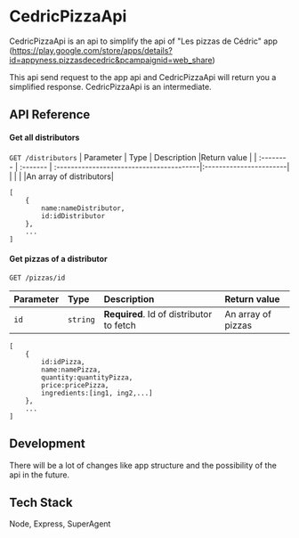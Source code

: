 
# CedricPizzaApi

CedricPizzaApi is an api to simplify the api of "Les pizzas de Cédric" app 
(https://play.google.com/store/apps/details?id=appyness.pizzasdecedric&pcampaignid=web_share)

This api send request to the app api and CedricPizzaApi will return you a simplified response. CedricPizzaApi is an intermediate.






## API Reference

#### Get all distributors

`
  GET /distributors
`
| Parameter | Type     | Description                              |Return value            |
| :-------- | :------- | :----------------------------------------|:-----------------------|
|           |          |                                          |An array of distributors|

````
[
    {
        name:nameDistributor,
        id:idDistributor
    },
    ...
]
````

#### Get pizzas of a distributor

`
  GET /pizzas/id
`

| Parameter | Type     | Description                              |Return value      |
| :-------- | :------- | :----------------------------------------|:-----------------|
| `id`      | `string` | **Required**. Id of distributor to fetch |An array of pizzas|

````
[
    {
        id:idPizza,
        name:namePizza,
        quantity:quantityPizza,
        price:pricePizza,
        ingredients:[ing1, ing2,...]
    },
    ...
]
````


## Development
There will be a lot of changes like app structure and the possibility of the api in the future.
## Tech Stack
Node, Express, SuperAgent

